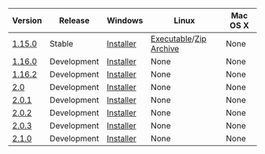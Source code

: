 

Version | Release | Windows | Linux | Mac OS X
------------ | ------------ | ------------- | ------------- | -------------
[1.15.0](/release_notes/v1.15.0.md) | Stable | [Installer](http://update.mapsurfernet.com/windows/1.15/MapSurfer.NET-1.15-setup_win.exe) |  [Executable](http://update.mapsurfernet.com/linux/2.0/MapSurfer.NET-2.0-setup_linux.exe)/[Zip Archive](http://update.mapsurfernet.com/linux/2.0/MapSurfer.NET-2.0_linux.zip) | None
[1.16.0](/release_notes/v1.16.0.md) | Development | [Installer](http://update.mapsurfernet.com/windows/1.16/MapSurfer.NET-1.16-setup_win.exe) | None | None
[1.16.2](/release_notes/v1.16.2.md) | Development | [Installer](http://update.mapsurfernet.com/windows/1.16.2/MapSurfer.NET-1.16.2-setup_win.exe) | None | None
[2.0](/release_notes/v2.0.md) | Development | [Installer](http://update.mapsurfernet.com/windows/2.0/MapSurfer.NET-2.0-setup_win.exe) | None | None
[2.0.1](/release_notes/v2.0.1.md) | Development | [Installer](http://update.mapsurfernet.com/windows/2.0.1/MapSurfer.NET-2.0.1-setup_win.exe) | None | None
[2.0.2](/release_notes/v2.0.2.md) | Development | [Installer](http://update.mapsurfernet.com/windows/2.0.2/MapSurfer.NET-2.0.2-setup_win.exe) | None | None
[2.0.3](/release_notes/v2.0.3.md) | Development | [Installer](http://update.mapsurfernet.com/windows/2.0.3/MapSurfer.NET-2.0.3-setup_win.exe) | None | None
[2.1.0](/release_notes/v2.1.0.md) | Development | [Installer](http://update.mapsurfernet.com/windows/2.1/MapSurfer.NET-2.1-setup_win.exe) | None | None

